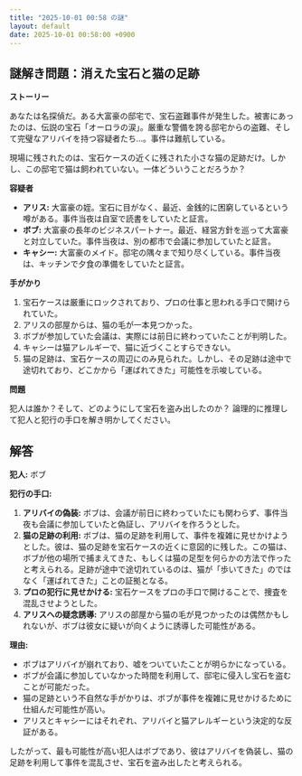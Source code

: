 ```yaml
---
title: "2025-10-01 00:58 の謎"
layout: default
date: 2025-10-01 00:58:00 +0900
---
```

## 謎解き問題：消えた宝石と猫の足跡

**ストーリー**

あなたは名探偵だ。ある大富豪の邸宅で、宝石盗難事件が発生した。被害にあったのは、伝説の宝石「オーロラの涙」。厳重な警備を誇る邸宅からの盗難、そして完璧なアリバイを持つ容疑者たち…。事件は難航している。

現場に残されたのは、宝石ケースの近くに残された小さな猫の足跡だけ。しかし、この邸宅で猫は飼われていない。一体どういうことだろうか？

**容疑者**

*   **アリス:** 大富豪の姪。宝石に目がなく、最近、金銭的に困窮しているという噂がある。事件当夜は自室で読書をしていたと証言。
*   **ボブ:** 大富豪の長年のビジネスパートナー。最近、経営方針を巡って大富豪と対立していた。事件当夜は、別の都市で会議に参加していたと証言。
*   **キャシー:** 大富豪のメイド。邸宅の隅々まで知り尽くしている。事件当夜は、キッチンで夕食の準備をしていたと証言。

**手がかり**

1.  宝石ケースは厳重にロックされており、プロの仕事と思われる手口で開けられていた。
2.  アリスの部屋からは、猫の毛が一本見つかった。
3.  ボブが参加していた会議は、実際には前日に終わっていたことが判明した。
4.  キャシーは猫アレルギーで、猫に近づくことすらできない。
5.  猫の足跡は、宝石ケースの周辺にのみ見られた。しかし、その足跡は途中で途切れており、どこかから「運ばれてきた」可能性を示唆している。

**問題**

犯人は誰か？そして、どのようにして宝石を盗み出したのか？ 論理的に推理して犯人と犯行の手口を解き明かしてください。

## 解答

**犯人:** ボブ

**犯行の手口:**

1.  **アリバイの偽装:** ボブは、会議が前日に終わっていたにも関わらず、事件当夜も会議に参加していたと偽証し、アリバイを作ろうとした。
2.  **猫の足跡の利用:** ボブは、猫の足跡を利用して、事件を複雑に見せかけようとした。彼は、猫の足跡を宝石ケースの近くに意図的に残した。この猫は、ボブが他の場所で捕まえてきた、もしくは猫の足型を何らかの方法で作ったと考えられる。足跡が途中で途切れているのは、猫が「歩いてきた」のではなく「運ばれてきた」ことの証拠となる。
3.  **プロの犯行に見せかける:** 宝石ケースをプロの手口で開けることで、捜査を混乱させようとした。
4.  **アリスへの疑念誘導:** アリスの部屋から猫の毛が見つかったのは偶然かもしれないが、ボブは彼女に疑いが向くように誘導した可能性がある。

**理由:**

*   ボブはアリバイが崩れており、嘘をついていたことが明らかになっている。
*   ボブが会議に参加していなかった時間を利用して、邸宅に侵入し宝石を盗むことが可能だった。
*   猫の足跡という不自然な手がかりは、ボブが事件を複雑に見せかけるために仕組んだ可能性が高い。
*   アリスとキャシーにはそれぞれ、アリバイと猫アレルギーという決定的な反証がある。

したがって、最も可能性が高い犯人はボブであり、彼はアリバイを偽装し、猫の足跡を利用して事件を混乱させ、宝石を盗み出したと考えられる。
